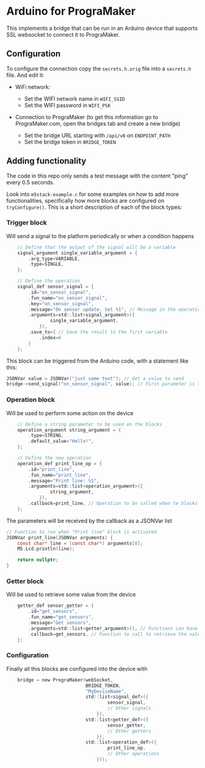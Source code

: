 # Arduino for PrograMaker

This implements a bridge that can be run in an Arduino device that supports SSL websocket to connect it to PrograMaker.

## Configuration

To configure the connection copy the `secrets.h.orig` file into a `secrets.h` file. And edit it:

- WiFi network:
    - Set the WIFI network name in `WIFI_SSID`
    - Set the WIFI password in `WIFI_PSK`

- Connection to PrograMaker (to get this information go to PrograMaker.com, open the bridges tab and create a new bridge)
    - Set the bridge URL starting with `/api/v0` on `ENDPOINT_PATH`
    - Set the bridge token in `BRIDGE_TOKEN`

## Adding functionality

The code in this repo only sends a test message with the content "ping" every 0.5 seconds.

Look into `m5stack-example.c` for some examples on how to add more functionalities, specifically how more blocks are configured on `tryConfigure()`. This is a short description of each of the block types:


### Trigger block

Will send a signal to the platform periodically or when a condition happens

```c
    // Define that the output of the signal will be a variable
    signal_argument single_variable_argument = {
        .arg_type=VARIABLE,
        .type=SINGLE,
    };

    // Define the operation
    signal_def sensor_signal = {
        .id="on_sensor_signal",
        .fun_name="on_sensor_signal",
        .key="on_sensor_signal",
        .message="On sensor update. Set %1", // Message in the operation block, %1 will be replaced by the variable dropdown
        .arguments=std::list<signal_argument>({
                single_variable_argument,
            }),
        .save_to={ // Save the result to the first variable
            .index=0
        }
    };
```

This block can be triggered from the Arduino code, with a statement like this:


```c
JSONVar value = JSONVar("just some text"); // Get a value to send
bridge->send_signal("on_sensor_signal", value); // First parameter is the ID of the block defined before
```

### Operation block

Will be used to perform some action on the device

```c
    // Define a string parameter to be used on the blocks
    operation_argument string_argument = {
        .type=STRING,
        .default_value="Hello!",
    };

    // Define the new operation
    operation_def print_line_op = {
        .id="print_line",
        .fun_name="print_line",
        .message="Print line: %1",
        .arguments=std::list<operation_argument>({
                string_argument,
            }),
        .callback=print_line, // Operation to be called when te blocks is run
    };
```

The parameters will be received by the callback as a JSONVar list

```c
// Function to run when "Print line" block is activated
JSONVar print_line(JSONVar arguments) {
    const char* line = (const char*) arguments[0];
    M5.Lcd.println(line);

    return nullptr;
}
```

### Getter block

Will be used to retrieve some value from the device

```c
    getter_def sensor_getter = {
        .id="get_sensors",
        .fun_name="get_sensors",
        .message="Get sensors",
        .arguments=std::list<getter_argument>(), // Functions can have any number of arguments, no arguments is OK too
        .callback=get_sensors, // Function to call to retrieve the values
    };
```


### Configuration

Finally all this blocks are configured into the device with

```c
    bridge = new PrograMaker(webSocket,
                             BRIDGE_TOKEN,
                             "MyDeviceName",
                             std::list<signal_def>({
                                     sensor_signal,
                                     // Other signals
                                 }),
                             std::list<getter_def>({
                                     sensor_getter,
                                     // Other getters
                                 }),
                             std::list<operation_def>({
                                     print_line_op,
                                     // Other operations
                                 }));
```
